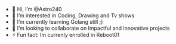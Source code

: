 - 👋 Hi, I’m @Astro240
- 👀 I’m interested in Coding, Drawing and Tv shows
- 🌱 I’m currently learning Golang still ;)
- 💞️ I’m looking to collaborate on Impactful and innovative projects 
- ⚡ Fun fact: Im currenly enrolled in Reboot01

<!---
Astro240/Astro240 is a ✨ special ✨ repository because its `README.md` (this file) appears on your GitHub profile.
You can click the Preview link to take a look at your changes.
--->
